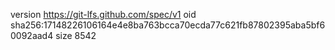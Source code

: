 version https://git-lfs.github.com/spec/v1
oid sha256:17148226106164e4e8ba763bcca70ecda77c621fb87802395aba5bf60092aad4
size 8542
